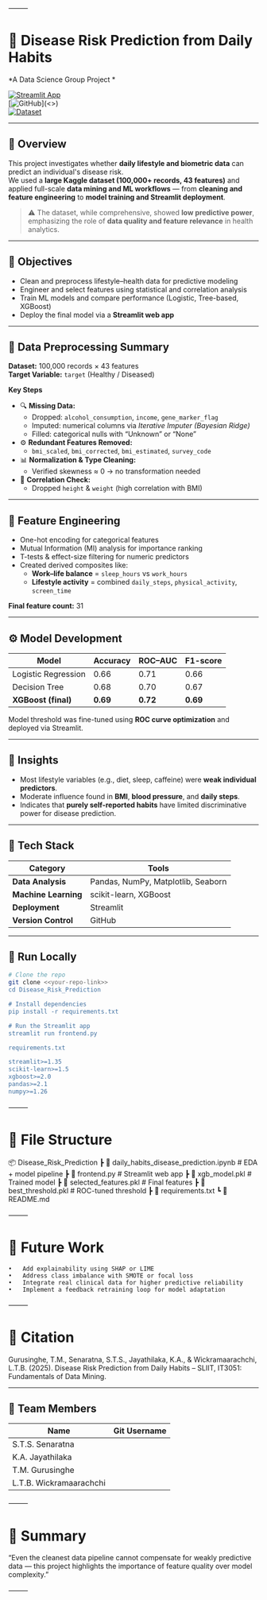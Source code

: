 ⸻


# 🧠 Disease Risk Prediction from Daily Habits  
*A Data Science Group Project *  

[![Streamlit App](https://img.shields.io/badge/🌐_Live_App-Link-blue?style=flat-square)](https://dailyhabitsdiseasepredictor-ifwfkpix8myuadevbeymnh.streamlit.app/)  
[![GitHub](https://img.shields.io/badge/📂_Repository-Link-green?style=flat-square)](<<insert-github-link-here>>)  
[![Dataset](https://img.shields.io/badge/📊_Kaggle_Dataset-Link-orange?style=flat-square)](https://www.kaggle.com/datasets/mahdimashayekhi/disease-risk-from-daily-habits)

---

## 📘 Overview
This project investigates whether **daily lifestyle and biometric data** can predict an individual's disease risk.  
We used a **large Kaggle dataset (100,000+ records, 43 features)** and applied full-scale **data mining and ML workflows** — from **cleaning and feature engineering** to **model training and Streamlit deployment**.

> ⚠️ The dataset, while comprehensive, showed **low predictive power**, emphasizing the role of **data quality and feature relevance** in health analytics.


---

## 🎯 Objectives
- Clean and preprocess lifestyle–health data for predictive modeling  
- Engineer and select features using statistical and correlation analysis  
- Train ML models and compare performance (Logistic, Tree-based, XGBoost)  
- Deploy the final model via a **Streamlit web app**

---

## 🧹 Data Preprocessing Summary
**Dataset:** 100,000 records × 43 features  
**Target Variable:** `target` (Healthy / Diseased)

**Key Steps**
- 🔍 **Missing Data:**  
  - Dropped: `alcohol_consumption`, `income`, `gene_marker_flag`  
  - Imputed: numerical columns via *Iterative Imputer (Bayesian Ridge)*  
  - Filled: categorical nulls with “Unknown” or “None”
- ⚙️ **Redundant Features Removed:**  
  - `bmi_scaled`, `bmi_corrected`, `bmi_estimated`, `survey_code`
- 📊 **Normalization & Type Cleaning:**  
  - Verified skewness ≈ 0 → no transformation needed  
- 🔁 **Correlation Check:**  
  - Dropped `height` & `weight` (high correlation with BMI)

---

## 🧩 Feature Engineering
- One-hot encoding for categorical features  
- Mutual Information (MI) analysis for importance ranking  
- T-tests & effect-size filtering for numeric predictors  
- Created derived composites like:
  - **Work–life balance** = `sleep_hours` vs `work_hours`  
  - **Lifestyle activity** = combined `daily_steps`, `physical_activity`, `screen_time`

**Final feature count:** 31  

---

## ⚙️ Model Development
| Model | Accuracy | ROC–AUC | F1-score |
|--------|-----------|----------|-----------|
| Logistic Regression | 0.66 | 0.71 | 0.66 |
| Decision Tree | 0.68 | 0.70 | 0.67 |
| **XGBoost (final)** | **0.69** | **0.72** | **0.69** |

Model threshold was fine-tuned using **ROC curve optimization** and deployed via Streamlit.

---

## 🧠 Insights
- Most lifestyle variables (e.g., diet, sleep, caffeine) were **weak individual predictors**.  
- Moderate influence found in **BMI**, **blood pressure**, and **daily steps**.  
- Indicates that **purely self-reported habits** have limited discriminative power for disease prediction.

---

## 🧰 Tech Stack
| Category | Tools |
|-----------|--------|
| **Data Analysis** | Pandas, NumPy, Matplotlib, Seaborn |
| **Machine Learning** | scikit-learn, XGBoost |
| **Deployment** | Streamlit |
| **Version Control** | GitHub |

---

## 🚀 Run Locally
```bash
# Clone the repo
git clone <<your-repo-link>>
cd Disease_Risk_Prediction

# Install dependencies
pip install -r requirements.txt

# Run the Streamlit app
streamlit run frontend.py

requirements.txt

streamlit>=1.35
scikit-learn>=1.5
xgboost>=2.0
pandas>=2.1
numpy>=1.26
```

⸻

# 📂 File Structure

📦 Disease_Risk_Prediction
 ┣ 📜 daily_habits_disease_prediction.ipynb   # EDA + model pipeline
 ┣ 📜 frontend.py                             # Streamlit web app
 ┣ 📜 xgb_model.pkl                           # Trained model
 ┣ 📜 selected_features.pkl                   # Final features
 ┣ 📜 best_threshold.pkl                      # ROC-tuned threshold
 ┣ 📜 requirements.txt
 ┗ 📜 README.md


⸻

# 🔮 Future Work
	•	Add explainability using SHAP or LIME
	•	Address class imbalance with SMOTE or focal loss
	•	Integrate real clinical data for higher predictive reliability
	•	Implement a feedback retraining loop for model adaptation

⸻

# 🧾 Citation

Gurusinghe, T.M., Senaratna, S.T.S., Jayathilaka, K.A., & Wickramaarachchi, L.T.B. (2025). Disease Risk Prediction from Daily Habits – SLIIT, IT3051: Fundamentals of Data Mining.

---

## 👥 Team Members
| Name | Git Username |
|-------|------------------|
| S.T.S. Senaratna |  |
| K.A. Jayathilaka |  |
| T.M. Gurusinghe |  |
| L.T.B. Wickramaarachchi | |


⸻

# 📘 Summary

“Even the cleanest data pipeline cannot compensate for weakly predictive data —
this project highlights the importance of feature quality over model complexity.”

⸻
